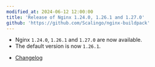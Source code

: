 ```yaml
---
modified_at: 2024-06-12 12:00:00
title: 'Release of Nginx 1.24.0, 1.26.1 and 1.27.0'
github: 'https://github.com/Scalingo/nginx-buildpack'
---
```


- Nginx `1.24.0`, `1.26.1` and `1.27.0` are now available.
- The default version is now `1.26.1`.

* [Changelog](https://nginx.org/en/CHANGES)
